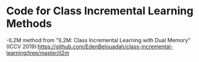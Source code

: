 # Code for Class Incremental Learning Methods

-IL2M method from "IL2M: Class Incremental Learning with Dual Memory" (ICCV 2019):https://github.com/EdenBelouadah/class-incremental-learning/tree/master/il2m
